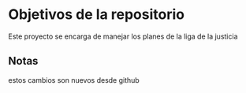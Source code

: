 # Objetivos de la repositorio

Este proyecto se encarga de manejar los planes de la liga de la justicia


## Notas
estos cambios son nuevos desde github
